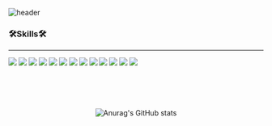 ![header](https://capsule-render.vercel.app/api?type=slice&color=auto&height=220&section=header&text=Ukhyeon%20Park&fontSize=50&animation=blinking&fontAlign=70&fontAlignY=28&rotate=15&desc=Back-End%20Developer&descSize=21&descAlign=77&descAlignY=43)

### 🛠Skills🛠
---

<div>
<img src="https://img.shields.io/badge/spring-6DB33F?style=for-the-badge&logo=spring&logoColor=white">
<img src="https://img.shields.io/badge/spring boot-6DB33F?style=for-the-badge&logo=springboot&logoColor=white">
<img src="https://img.shields.io/badge/Spring security-6DB33F?style=for-the-badge&logo=springsecurity&logoColor=white">
<img src="https://img.shields.io/badge/JPA-00BF6F?style=for-the-badge&logo=steamdb&logoColor=white">
<img src="https://img.shields.io/badge/Querydsl-38A1CE?style=for-the-badge&logo=fing&logoColor=white">
<img src="https://img.shields.io/badge/Mybatis-000000?style=for-the-badge&logo=twitter&logoColor=white">
<img src="https://img.shields.io/badge/Oracle-F80000?style=for-the-badge&logo=oracle&logoColor=white">
<img src="https://img.shields.io/badge/mysql-4479A1?style=for-the-badge&logo=mysql&logoColor=white">
<img src="https://img.shields.io/badge/mariadb-003545?style=for-the-badge&logo=mariadb&logoColor=white">
<img src="https://img.shields.io/badge/Gradle-02303A?style=for-the-badge&logo=gradle&logoColor=white">
<img src="https://img.shields.io/badge/maven-C71A36?style=for-the-badge&logo=apachemaven&logoColor=white">
<img src="https://img.shields.io/badge/Java-F45E3F?style=for-the-badge&logo=coffeescript&logoColor=white">
<img src="https://img.shields.io/badge/javascript-F7DF1E?style=for-the-badge&logo=javascript&logoColor=white">
</div>

<br/>
<br/>
<br/>
<br/>
<div align="center">
  
![Anurag's GitHub stats](https://github-readme-stats.vercel.app/api?username=dkdkdkdk555&show_icons=true&theme=radical)

</div>
